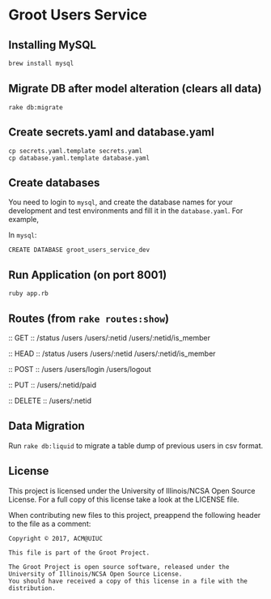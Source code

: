 # Groot Users Service

## Installing MySQL
```sh
brew install mysql
```

## Migrate DB after model alteration (clears all data)
```
rake db:migrate
```

## Create secrets.yaml and database.yaml

```
cp secrets.yaml.template secrets.yaml
cp database.yaml.template database.yaml
```

## Create databases

You need to login to `mysql`, and create the database names for your development and test environments and fill it in the `database.yaml`. For example,

In `mysql`:
```
CREATE DATABASE groot_users_service_dev
```

## Run Application (on port 8001)
```
ruby app.rb
```

## Routes (from `rake routes:show`)

:: GET ::
/status
/users
/users/:netid
/users/:netid/is_member

:: HEAD ::
/status
/users
/users/:netid
/users/:netid/is_member

:: POST ::
/users
/users/login
/users/logout

:: PUT ::
/users/:netid/paid

:: DELETE ::
/users/:netid

## Data Migration

Run `rake db:liquid` to migrate a table dump of previous users in csv format.

## License

This project is licensed under the University of Illinois/NCSA Open Source License. For a full copy of this license take a look at the LICENSE file. 

When contributing new files to this project, preappend the following header to the file as a comment: 

```
Copyright © 2017, ACM@UIUC

This file is part of the Groot Project.  
 
The Groot Project is open source software, released under the University of Illinois/NCSA Open Source License. 
You should have received a copy of this license in a file with the distribution.
```
